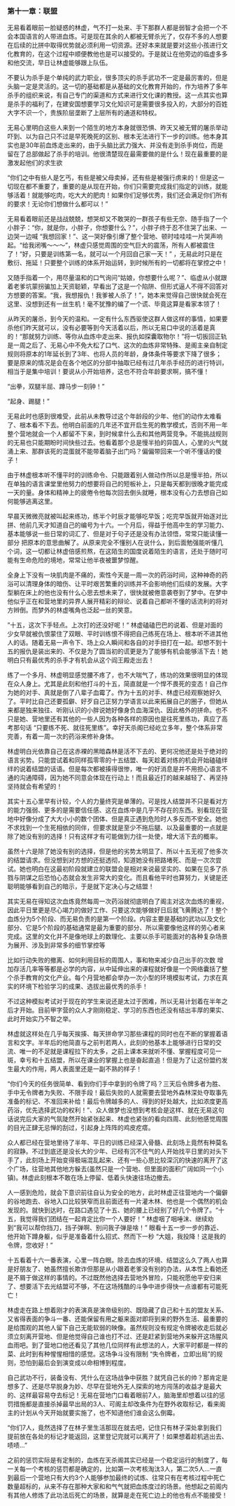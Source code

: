 ### 第十一章：联盟

无易看着眼前一脸疑惑的林虚，气不打一处来、手下那群人都是弱智才会把一个不会本国语言的人带进血炼。可是现在其余的人都被无臂杀光了，仅存不多的人想要在后续的比拼中取得优势就必须利用一切资源。还好本来就是要对这些小孩进行文化教育的，在这个过程中顺便教他也是可以接受的。于是就让在他旁边的临虚多多和他交流，早日让林虚能够跟上队伍。

不要认为杀手是个单纯的武力职业，很多顶尖的杀手武功不一定是最厉害的，但是头脑一定是灵活的。这一切的基础都是从基础的文化教育开始的，作为培养了多年杀手的组织来说，有自己专门的渠道和方式来进行文化课的教授。这一点其实也算是杀手的福利了，在建安国想要学习文化知识可是需要很多投入的，大部分的百姓大字不识一个，贵族阶层垄断了上层所有的通道和特权。

无易心里明白这些人来到一个陌生的地方本身就很恐惧、昨天又被无臂的屠杀举动吓到、以为自己只不过是早死晚死的区别、根本无法进行下一步的训练。他本身其实也是30年前血炼走出来的，由于头脑比武力强大、并没有走到杀手岗位，而是留在了总部做起了杀手的培训。他很清楚现在最需要做的是什么！现在最重要的是激发起他们的求生欲

“你们之中有些人是乞丐，有些是被父母卖掉，还有些是被强行虏来的！但是这一切现在都不重要了，重要的是从现在开始，你们只需要完成我们指定的训练，就能够活着！就能够吃肉，吃大大的肥肉！如果你们足够优秀，我们还会满足你们所有的要求！无论你们想做什么都可以！”

无易看着眼前还是战战兢兢，想哭却又不敢哭的一群孩子有些无奈、随手指了一个小胖子：“你，就是你，小胖子，你想要什么？”，小胖子终于忍不住哭了出来、一边哭一边喊 “我想回家！”、这一哭好像引爆了整个营地、顿时哇哇哇一片哭声响起。“给我闭嘴～～～”，林虚只感觉周围的空气巨大的震荡，所有人都被震住了！“好，只要是训练第一名，就可以一个月回自己家一天！” ，无易此时只是在敷衍、拖延！只要整个训练的体系开始运转，到时候所有的一切都将在掌控之中！

又随手指着一个，用尽量温和的口气询问“姑娘，你想要什么呢？”、临虚从小就跟着老爹坑蒙拐骗加上天资聪颖，早看出了这是一个陷阱、但形式逼人不得不回答对方想要的答案。“我，我想报仇！我爹被人杀了！”，她本来觉得自己很快就会死在这里、没想到还有一丝生机！毫不犹豫的编了一个谎、毕竟这算是看家本领了！

从昨天的屠杀，到今天的温和。一定有什么东西驱使这群人做这样的事情，如果要杀他们昨天就可以，没有必要等到今天活着以后，所以无易口中说的活着是真的！“那就努力训练、等你从血炼中走出来、报仇如探囊取物尔！”将一切扳回正轨是一周之后了、无易心中不免大松了口气、这次的血炼非常特殊、是阁主亲自制定规则将原本的1年延长到了3年、也将人员的年龄，身体条件等要求下降了很多；要是原来的情况是会在各个地区的分部中抽取已经有过几年杀手经历的进行特训，相当于是集中培训！要说从小开始培养，这也不符合年龄要求啊，搞不懂！

“出拳，双腿半屈、蹲马步一刻钟！”

“起身、踢腿！”

无易此时也感到很难受，此前从未教导过这个年龄段的少年、他们的动作太难看了、根本看不下去。他明白前面的几年还不宜开启生死的教学模式，否则不用一年整个营地就会一个人都留不下来，到时候拿什么去和其他两营竞争。不能挑战规则的无易也只能期盼时间快些过去。他看着那个总是慢半拍的异国人，心里的火气就涌上来、那群该死的混蛋就不能带着脑子出门吗？偏偏带回来一个听不懂话的傻子！

由于林虚根本听不懂平时的训练命令、只能跟着别人做动作所以总是慢半拍，所以在单独的语言课堂里他努力的想要将自己的短板补上，只是每天都到很晚才能完成一天的量。身体和精神上的疲倦令他每次回去倒头就睡，根本没有心力去想自己如何能够逃离这里。

早晨天微微亮就被叫起来练功，练半个时辰才能够吃早饭；吃完早饭就开始逐对比拼、他前几天才知道自己的编号为十六。一个月后，得益于他高中生的学习能力、基本能够说一些日常的词汇了、但是对于句子还是没有办法领悟，常常只能读懂一部分 把原本的意思曲解了。从原来完全不懂别人在说什么，到后面勉强能听懂几个词，这一切都让林虚倍感煎熬，在这陌生的国度说着陌生的语言，还处于随时可能有生命危险的境地，常常让他半夜被噩梦惊醒。

全身上下没有一块肌肉是不痛的，索性今天是一周一次的药浴时间，这种神奇的药浴可以清理身体的暗伤、让平时艰苦繁重的训练并不会影响他们后续的发展。大字型躺在床上的他也没有什么心思去想未来了，很快就被倦意袭卷到了梦中。在梦中他似乎正在和营地里的异界人展开精彩的辩论、说着自己都听不懂的话流利的将对方辫倒。而梦外的林虚嘴角也泛起一丝的笑意。

”十五，这次下手轻点。上次打的还没好呢！“ 林虚磕磕巴巴的说着、但是对面的少女早就被仇恨蒙住了双眼、平时训练恨不得把自己练死在场上、根本听不进其他人的话。随着无易一声令下、场上众人瞬间和各自的对手扭打在一起。却想不到十五的报仇是装出来的、不仅是为了圆当初的谎更是为了能够有机会能够活下去！她明白只有最优秀的杀手才有机会从这个阎王殿走出去！

练了一个多月、林虚明显感觉腰不疼了，也不大喘气了，练功的效果很明显的体现在众人身上。尤其是此刻和他打斗的十五，简直就是一个悍不畏死的变态！自己作为她的对手、真就是倒了八辈子血霉了。作为十五的对手、林虚已经观察她好久了。平时比自己还要孤僻、好歹自己正努力学语言以此来拓展自己的圈子，但她从来都是独来独往、听刚认识的小胖说她好像身负血海深仇、因此格外的拼命。也不只是她、营地里还有其他的一些人因为各种各样的原因也是往死里练功，真应了高考那句话 “只要练不死、就往死里练”。幸好天杀阁已经屹立多年，整个体系非常完善，有着一周一次的药浴来修补身体。

林虚明白光依靠自己在这赤裸的黑暗森林是活不下去的、更何况他还是处于绝对的语言劣势。只能尝试着和同样孤零零的十五结盟、每天趁着对练的机会开始磕磕绊绊的说着结盟的话语。但是每次都被揍得很惨，唯一的好消息是并不用担心语言不通的沟通障碍，因为她不同意会体现在行动上！而且最近打的越来越轻了、再坚持坚持就会有希望的！

其实十五心里早有计较，个人的力量终究是单薄的。可是找人结盟并不只是看对方的能力强弱、更多的是需要信任感、这在血炼中是几乎不存在的东西。别看现在营地中好像分成了大大小小的数个团体、但是真正遇到危险时人多反而不安全。她也不求找到一个生死相依的同伴，但要求就是至少不拖后腿、以及最重要的一点就是除了她没有别的选择！只有这样才有可能做到力往一处使，增大活下去的概率。

虽然十六是除了她没有别的选择，但是他的劣势太明显了、所以十五无视了他多次的结盟请求。但没想到对方想的还挺透彻，知道她没有把路堵死、而是一次次尝试。她也明白在这最初阶段就建立的联盟会是相对来说最坚实的、如果在见多了杀戮与阴谋之后恐怕心态就会发生非常大的变化。而且看他平时也算努力，关键是还聪明能够看到自己的暗示，于是就下定决心与之结盟！

其实无易在得知这次血炼竟然每周一次药浴就彻底明白了阁主对这次血炼的重视，因此平日里更是尽心竭力的做好工作、只要这次能够做好日后就飞黄腾达了！整个血炼分为5个阶段、而无易负责的是第一个阶段。内容主要是基础的武功以及文化部分、它是5个阶段的基础通常是最为重要的部分、所以需要像他这样的劳心者来完成。这里的文化并不是像地球上的数理化、主要以杀手可能面对的各种复杂场景为展开、涉及到非常多的细节掌控等

比如行动失败的撤离、如何利用目标的周围人，事和物来减少自己出手的次数 增加存活几率等等都是必学的内容，从中延伸出来的课程就好像是一个网络囊括了整个杀手教育的文化产业。每个月营地都会举办一次小型的环境模拟考试，力求在真实的环境下检验学习的成果、选拔出最优秀的杀手！

不过这种模拟考试对于现在的学生来说还是太过于困难，所以无易计划着在半年之后才开始。目前甲字营的众人才刚刚稳定、学习的东西也还没有结出丰厚的果实、此时开始实乃不智之举。

林虚就这样处在几乎每天挨揍、每天拼命学习那些课程的同时也在不断的掌握着语言和文字。半年后的他简直与之前判若两人，此刻的他基本上能够进行日常的交流、唯一的不足就是课程拉下的太多，之前上课本来就听不懂、掌握程度可见一斑，幸亏和十五结盟，所以在课业的掌握上也是奋起直追！但是为了让这份盟约发生最大的作用，两人表面里还是一副不熟的样子！

“你们今天的任务很简单、看到你们手中拿到的令牌了吗？三天后令牌多者为胜、手中无令牌者为失败、不限手段！最后失败的人就需要去营地外森林深处夺取事先准备的标记、不准回来补给！最后令牌越多的人、得到的好处越大，比如浓度更高药浴，优先选择武功的权利！”、众人做梦也没想到考核会是这样、就在无易这句话说完后大家的气氛陡然开始紧张起来、林虚也紧张的看向四周、此刻他感觉周围的目光正肆无忌惮的刮过，引起身上阵阵的鸡皮疙瘩。

众人都已经在营地里待了半年、平日的训练已经深入骨髓、此刻场上竟然有种莫名的寂静。不过到底还是没长大的少年、已经有沉不住气的人开始找平日里的对头下手了，此刻场上开始变得极端混乱起来、还有一些心思比较深沉的快速的离开了这个广场，往营地其他地方躲去(虽然只是一个营地、但里面的面积广阔如同一个小镇)。林虚此刻根本不敢在场上停留、低着头快速往场边撤去。

人一感到危险，就会下意识前往自认为安全的地方，此时林虚正往营地内一个偏僻的谷地跑去、谷地入口比较狭窄而且前面还有一片灌木林、他也是一个偶然的机会发现的。就快到达时，在路口遇见了十五、她的腰上已经别了好几个令牌了。“十五，我觉得我们团结在一起肯定比你一个人要好！” 林虚咽了咽唾沫、继续劝到“我可以帮你挡刀，挡子弹啊、别问我子弹是啥！” 眼看十五一步一步的靠近、他开始下蹲身躯，似乎是准备着什么招式、然而下一秒 “大姐，我投降！这是我的令牌，您收好！” 

十五看着十六一番表演，心里一阵白眼。除去血炼的环境、结盟这么久了两人也算是好朋友了、她虽然擅长欺诈但那是从小跟着老爹没有别的办法，从本性上看她还是不屑于做这样的事情的。不过既然他选择去营地外冒险，只能祝愿他平安归来了、想要活下去光结盟可不够，不在这场残酷的斗争中进步得快一点谁都有可能死亡！

林虚走在路上想着刚才的表演真是演帝级别的、既隐藏了自己和十五的盟友关系、又省得表面的争斗一番、还能保留有用之躯来面对即将到来的野外生活、最重要的是给围观的其他人留下自己无能软弱的映像。虽然规则没有规定令牌被收走后就必须立刻离开营地、但是他觉得自己谁也打不过、还是赶紧到营地外来躲开这场腥风血雨吧。到了营地口他还看见了其他几位同样有此想法的人，大家平时都是一样的菜、此时到有种惺惺相惜的感觉。这场争斗没有限制 “失令牌者，立即出局”的规则，恐怕到最后会到演变成以命相博到程度。

自己武功不行，装备没有、凭什么在这场战争中获胜？就凭自己长的帅？那肯定是想多了、还是尽早脱身为妙、尽早在营地外无人探索的地方闯荡的收益才是最大的、这样最容易夺去标记！无易在营地门口看着眼前7人，脑海里却想着以往的惩罚措施都是直接杀掉最早出局的3人、可阁主却改条件为在野外收取标记，看来阁主的计划从今天开始就要实施了，也不知道他们谁会这么倒霉。

“你们7人，竟然选择了在林子里生活那现在就去吧，记住只有林子深处拿到我们提前放在各处的标记才能返回，这里登记完就可以离开了！如果想着趁机逃出去、啧啧...”

之前的惩罚实际是有定制的，血炼在天杀阁其实已经是一个稳定运行的制度了，每一关每一个考核的惩罚都是确定的，比如第一次考核淘汰3人，第二次5人...一直到最后一个营地只有大约3个人能够参加最终的试炼、往常只有在考核过程中死亡数量超标的，从来不存在那种大家和和气气就把血炼度过的场景。他想起之前阁内有其他人修炼了此功法后死亡的场景，就算是走在死亡边上的他也有点不能接受！

